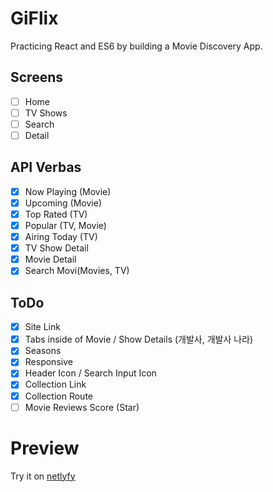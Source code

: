 # GiFlix

Practicing React and ES6 by building a Movie Discovery App.

## Screens

- [ ] Home
- [ ] TV Shows
- [ ] Search
- [ ] Detail

## API Verbas

- [x] Now Playing (Movie)
- [x] Upcoming (Movie)
- [x] Top Rated (TV)
- [x] Popular (TV, Movie)
- [x] Airing Today (TV)
- [x] TV Show Detail
- [x] Movie Detail
- [x] Search Movi(Movies, TV)

## ToDo

- [x] Site Link
- [x] Tabs inside of Movie / Show Details (개발사, 개발사 나라)
- [x] Seasons
- [x] Responsive
- [x] Header Icon / Search Input Icon
- [x] Collection Link
- [x] Collection Route
- [ ] Movie Reviews Score (Star)

# Preview

Try it on [netlyfy](https://goofy-mestorf-4a59d3.netlify.app/)
